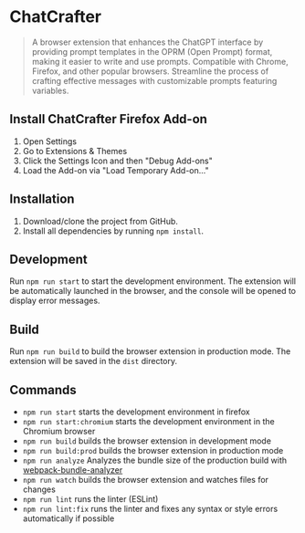 # ChatCrafter
> A browser extension that enhances the ChatGPT interface by providing prompt templates in the OPRM (Open Prompt) format, making it easier to write and use prompts. Compatible with Chrome, Firefox, and other popular browsers. Streamline the process of crafting effective messages with customizable prompts featuring variables.


## Install ChatCrafter Firefox Add-on
1. Open Settings
2. Go to Extensions & Themes
3. Click the Settings Icon and then "Debug Add-ons"
4. Load the Add-on via "Load Temporary Add-on..."

## Installation
1. Download/clone the project from GitHub.
2. Install all dependencies by running `npm install`.

## Development
Run `npm run start` to start the development environment.
The extension will be automatically launched in the browser, and the console will be opened to display error messages.

## Build
Run `npm run build` to build the browser extension in production mode. The extension will be saved in the `dist` directory.

## Commands
- `npm run start` starts the development environment in firefox
- `npm run start:chromium` starts the development environment in the Chromium browser
- `npm run build` builds the browser extension in development mode
- `npm run build:prod` builds the browser extension in production  mode
- `npm run analyze` Analyzes the bundle size of the production build with [webpack-bundle-analyzer](https://github.com/webpack-contrib/webpack-bundle-analyzer)
- `npm run watch` builds the browser extension and watches files for changes
- `npm run lint` runs the linter (ESLint)
- `npm run lint:fix` runs the linter and fixes any syntax or style errors automatically if possible
